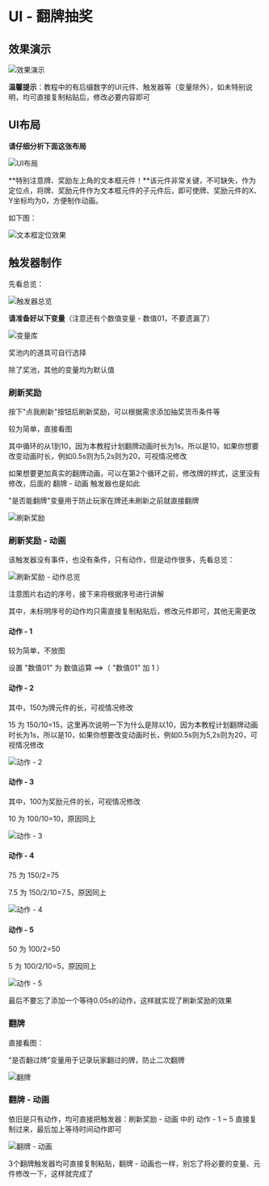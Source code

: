 # UI - 翻牌抽奖

## 效果演示

![效果演示](https://s1.ax1x.com/2022/08/11/vGmJtH.gif)

**温馨提示**：教程中的有后缀数字的UI元件、触发器等（变量除外），如未特别说明，均可直接复制粘贴后，修改必要内容即可

## UI布局

**请仔细分析下面这张布局**

![UI布局](https://s1.ax1x.com/2022/08/11/vGmeh9.png)

**特别注意牌、奖励左上角的文本框元件！**该元件非常关键，不可缺失，作为定位点，将牌、奖励元件作为文本框元件的子元件后，即可使牌、奖励元件的X、Y坐标均为0，方便制作动画。

如下图：

![文本框定位效果](https://s1.ax1x.com/2022/08/11/vGmVk4.png)

## 触发器制作

先看总览：

![触发器总览](https://s1.ax1x.com/2022/08/11/vGmA7F.png)

**请准备好以下变量**（注意还有个数值变量 - 数值01，不要遗漏了）

![变量库](https://s1.ax1x.com/2022/08/11/vGmZtJ.png)

奖池内的道具可自行选择

除了奖池，其他的变量均为默认值

### 刷新奖励

按下"点我刷新"按钮后刷新奖励，可以根据需求添加抽奖货币条件等

较为简单，直接看图

其中循环的从1到10，因为本教程计划翻牌动画时长为1s，所以是10，如果你想要改变动画时长，例如0.5s则为5,2s则为20，可视情况修改

如果想要更加真实的翻牌动画，可以在第2个循环之前，修改牌的样式，这里没有修改，后面的 翻牌 - 动画 触发器也是如此

"是否能翻牌"变量用于防止玩家在牌还未刷新之前就直接翻牌

![刷新奖励](https://s1.ax1x.com/2022/08/11/vGmu11.png)

### 刷新奖励 - 动画

该触发器没有事件，也没有条件，只有动作，但是动作很多，先看总览：

![刷新奖励 - 动作总览](https://s1.ax1x.com/2022/08/11/vGmMX6.png)

注意图片右边的序号，接下来将根据序号进行讲解

其中，未标明序号的动作均只需直接复制粘贴后，修改元件即可，其他无需更改

#### 动作 - 1

较为简单，不放图

设置 "数值01" 为 数值运算 ==>（ "数值01" 加 1 ）

#### 动作 - 2

其中，150为牌元件的长，可视情况修改

15 为 150/10=15，这里再次说明一下为什么是除以10，因为本教程计划翻牌动画时长为1s，所以是10，如果你想要改变动画时长，例如0.5s则为5,2s则为20，可视情况修改

![动作 - 2](https://s1.ax1x.com/2022/08/11/vGmnpR.png)

#### 动作 - 3

其中，100为奖励元件的长，可视情况修改

10 为 100/10=10，原因同上

![动作 - 3](https://s1.ax1x.com/2022/08/11/vGmK6x.png)

#### 动作 - 4

75 为 150/2=75

7.5 为 150/2/10=7.5，原因同上

![动作 - 4](https://s1.ax1x.com/2022/08/11/vGmlnK.png)

#### 动作 - 5

50 为 100/2=50

5 为 100/2/10=5，原因同上

![动作 - 5](https://s1.ax1x.com/2022/08/11/vGm10O.png)

最后不要忘了添加一个等待0.05s的动作，这样就实现了刷新奖励的效果

### 翻牌

直接看图：

"是否翻过牌"变量用于记录玩家翻过的牌，防止二次翻牌

![翻牌](https://s1.ax1x.com/2022/08/11/vGm37D.png)

### 翻牌 - 动画

依旧是只有动作，均可直接把触发器：刷新奖励 - 动画 中的 动作 - 1 ~ 5 直接复制过来，最后加上等待时间动作即可

![翻牌 - 动画](https://s1.ax1x.com/2022/08/11/vGmGAe.png)

3个翻牌触发器均可直接复制粘贴，翻牌 - 动画也一样，别忘了将必要的变量、元件修改一下，这样就完成了

